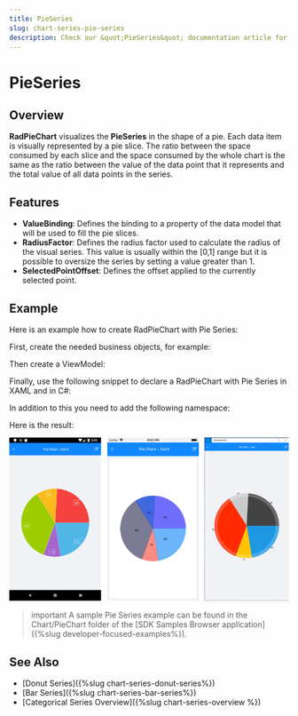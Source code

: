 ```yaml
---
title: PieSeries
slug: chart-series-pie-series
description: Check our &quot;PieSeries&quot; documentation article for Telerik Chart for Xamarin control.
---
```


# PieSeries

## Overview

**RadPieChart** visualizes the **PieSeries** in the shape of a pie. Each data item is visually represented by a pie slice. The ratio between the space consumed by each slice and the space consumed by the whole chart is the same as the ratio between the value of the data point that it represents and the total value of all data points in the series.

## Features

- **ValueBinding**: Defines the binding to a property of the data model that will be used to fill the pie slices.
- **RadiusFactor**: Defines the radius factor used to calculate the radius of the visual series. This value is usually within the [0,1] range but it is possible to oversize the series by setting a value greater than 1.
- **SelectedPointOffset**: Defines the offset applied to the currently selected point.

## Example

Here is an example how to create RadPieChart with Pie Series:

First, create the needed business objects, for example:

<snippet id='categorical-data-model'/>

Then create a ViewModel:

<snippet id='chart-piechart-view-model'/>

Finally, use the following snippet to declare a RadPieChart with Pie Series in XAML and in C#:

<snippet id='chart-piechart-xaml'/>
<snippet id='chart-piechart-csharp'/>

In addition to this you need to add the following namespace:

<snippet id='xmlns-telerikchart'/>
<snippet id='ns-telerikchart'/>

Here is the result:

![Basic PieSeries using the following properties](images/pie-series-basic-example.png)

>important A sample Pie Series example can be found in the Chart/PieChart folder of the [SDK Samples Browser application]({%slug developer-focused-examples%}).

## See Also

- [Donut Series]({%slug chart-series-donut-series%})
- [Bar Series]({%slug chart-series-bar-series%})
- [Categorical Series Overview]({%slug chart-series-overview %})

